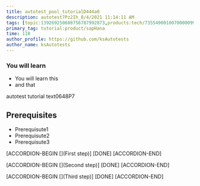 ```yaml
---
title: autotest_pool_tutorialD444a0
description: autotest7Pz2Ih_8/4/2021 11:14:11 AM
tags: [topic:139269250608756787992873,products:tech/73554900100700000996,tutorial:experience/advanced]
primary_tag: tutorial:product/sapHana
time: 110
author_profile: https://github.com/ksAutotests
author_name: ksAutotests
---
```

### You will learn
- You will learn this
- and that

autotest tutorial text0648P7

## Prerequisites
- Prerequisute1
- Prerequisute2
- Prerequisute3

[ACCORDION-BEGIN [](First step)]
[DONE]
[ACCORDION-END]

[ACCORDION-BEGIN [](Second step)]
[DONE]
[ACCORDION-END]

[ACCORDION-BEGIN [](Third step)]
[DONE]
[ACCORDION-END]

